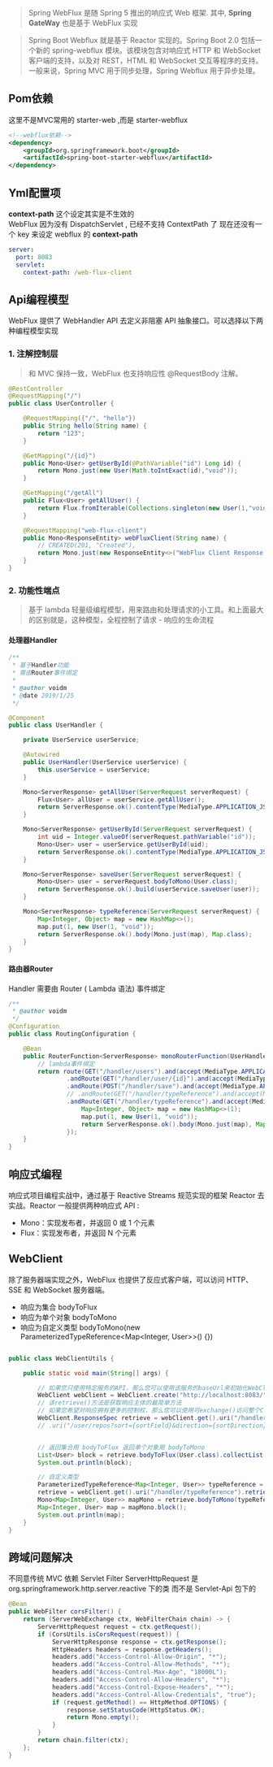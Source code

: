 > Spring WebFlux 是随 Spring 5 推出的响应式 Web 框架.
> 其中, **Spring GateWay** 也是基于 WebFlux 实现

> Spring Boot Webflux 就是基于 Reactor 实现的。Spring Boot 2.0 包括一个新的 spring-webflux 模块。该模块包含对响应式 HTTP 和 WebSocket 客户端的支持，以及对 REST，HTML 和 WebSocket 交互等程序的支持。一般来说，Spring MVC 用于同步处理，Spring Webflux 用于异步处理。

## Pom依赖

这里不是MVC常用的 starter-web ,而是 starter-webflux

```xml
<!--webflux依赖-->
<dependency>
    <groupId>org.springframework.boot</groupId>
    <artifactId>spring-boot-starter-webflux</artifactId>
</dependency>
```

## Yml配置项

 **context-path** 这个设定其实是不生效的  
 WebFlux 因为没有 DispatchServlet , 已经不支持 ContextPath 了
 现在还没有一个 key 来设定 webflux 的 **context-path**

```yml
server:
  port: 8083
  servlet:
    context-path: /web-flux-client
``` 

## Api编程模型

WebFlux 提供了 WebHandler API 去定义非阻塞 API 抽象接口。可以选择以下两种编程模型实现

### 1. 注解控制层
> 和 MVC 保持一致，WebFlux 也支持响应性 @RequestBody 注解。

```java
@RestController
@RequestMapping("/")
public class UserController {

    @RequestMapping({"/", "hello"})
    public String hello(String name) {
        return "123";
    }

    @GetMapping("/{id}")
    public Mono<User> getUserById(@PathVariable("id") Long id) {
        return Mono.just(new User(Math.toIntExact(id),"void"));
    }

    @GetMapping("/getAll")
    public Flux<User> getAllUser() {
        return Flux.fromIterable(Collections.singleton(new User(1,"voidm")));
    }

    @RequestMapping("web-flux-client")
    public Mono<ResponseEntity> webFluxClient(String name) {
        // CREATED(201, "Created"),
        return Mono.just(new ResponseEntity<>("WebFlux Client Response : Params > name = " + name, HttpStatus.CREATED));
    }
}

```


### 2. 功能性端点
> 基于 lambda 轻量级编程模型，用来路由和处理请求的小工具。和上面最大的区别就是，这种模型，全程控制了请求 - 响应的生命流程

#### 处理器Handler

```java
/**
 * 基于Handler功能
 * 需由Router事件绑定
 *
 * @author voidm
 * @date 2019/1/25
 */

@Component
public class UserHandler {

    private UserService userService;

    @Autowired
    public UserHandler(UserService userService) {
        this.userService = userService;
    }

    Mono<ServerResponse> getAllUser(ServerRequest serverRequest) {
        Flux<User> allUser = userService.getAllUser();
        return ServerResponse.ok().contentType(MediaType.APPLICATION_JSON).body(allUser, User.class);
    }

    Mono<ServerResponse> getUserById(ServerRequest serverRequest) {
        int uid = Integer.valueOf(serverRequest.pathVariable("id"));
        Mono<User> user = userService.getUserById(uid);
        return ServerResponse.ok().contentType(MediaType.APPLICATION_JSON).body(user, User.class);
    }

    Mono<ServerResponse> saveUser(ServerRequest serverRequest) {
        Mono<User> user = serverRequest.bodyToMono(User.class);
        return ServerResponse.ok().build(userService.saveUser(user));
    }

    Mono<ServerResponse> typeReference(ServerRequest serverRequest) {
        Map<Integer, Object> map = new HashMap<>();
        map.put(1, new User(1, "void"));
        return ServerResponse.ok().body(Mono.just(map), Map.class);
    }
}
```

#### 路由器Router

Handler 需要由 Router ( Lambda 语法) 事件绑定

```java
/**
 * @author voidm
 */
@Configuration
public class RoutingConfiguration {

    @Bean
    public RouterFunction<ServerResponse> monoRouterFunction(UserHandler userHandler) {
        // lambda事件绑定
        return route(GET("/handler/users").and(accept(MediaType.APPLICATION_JSON)), userHandler::getAllUser)
                .andRoute(GET("/handler/user/{id}").and(accept(MediaType.APPLICATION_JSON)), userHandler::getUserById)
                .andRoute(POST("/handler/save").and(accept(MediaType.APPLICATION_JSON)), userHandler::saveUser)
                // .andRoute(GET("/handler/typeReference").and(accept(MediaType.APPLICATION_JSON)), userHandler::typeReference)
                .andRoute(GET("/handler/typeReference").and(accept(MediaType.APPLICATION_JSON)), serverRequest -> {
                    Map<Integer, Object> map = new HashMap<>(1);
                    map.put(1, new User(1, "void"));
                    return ServerResponse.ok().body(Mono.just(map), Map.class);
                });
    }
}
```


## 响应式编程
响应式项目编程实战中，通过基于 Reactive Streams 规范实现的框架 Reactor 去实战。Reactor 一般提供两种响应式 API :  

- Mono：实现发布者，并返回 0 或 1 个元素
- Flux：实现发布者，并返回 N 个元素

## WebClient

除了服务器端实现之外，WebFlux 也提供了反应式客户端，可以访问 HTTP、SSE 和 WebSocket 服务器端。

- 响应为集合 bodyToFlux
- 响应为单个对象 bodyToMono
- 响应为自定义类型 bodyToMono(new ParameterizedTypeReference<Map<Integer, User>>() {})

```java

public class WebClientUtils {

    public static void main(String[] args) {

        // 如果您只使用特定服务的API，那么您可以使用该服务的baseUrl来初始化WebClient
        WebClient webClient = WebClient.create("http://localhost:8083/");
        // 该retrieve()方法是获取响应主体的最简单方法
        // 如果您希望对响应拥有更多的控制权，那么您可以使用可exchange()访问整个ClientResponse标题和正文的方法 -
        WebClient.ResponseSpec retrieve = webClient.get().uri("/handler/users").retrieve();
        // .uri("/user/repos?sort={sortField}&direction={sortDirection}","updated", "desc") // 参数都被花括号包围。在提出请求之前，这些参数将被WebClient自动替换 -


        // 返回集合用 bodyToFlux 返回单个对象用 bodyToMono
        List<User> block = retrieve.bodyToFlux(User.class).collectList().block();
        System.out.println(block);

        // 自定义类型
        ParameterizedTypeReference<Map<Integer, User>> typeReference = new ParameterizedTypeReference<Map<Integer, User>>() {};
        retrieve = webClient.get().uri("/handler/typeReference").retrieve();
        Mono<Map<Integer, User>> mapMono = retrieve.bodyToMono(typeReference);
        Map<Integer, User> map = mapMono.block();
        System.out.println(map);
    }
}
```

## 跨域问题解决

不同意传统 MVC 依赖 Servlet Filter
ServerHttpRequest 是 org.springframework.http.server.reactive 下的类
而不是 Servlet-Api 包下的

```java
@Bean
public WebFilter corsFilter() {
    return (ServerWebExchange ctx, WebFilterChain chain) -> {
        ServerHttpRequest request = ctx.getRequest();
        if (CorsUtils.isCorsRequest(request)) {
            ServerHttpResponse response = ctx.getResponse();
            HttpHeaders headers = response.getHeaders();
            headers.add("Access-Control-Allow-Origin", "*");
            headers.add("Access-Control-Allow-Methods", "*");
            headers.add("Access-Control-Max-Age", "18000L");
            headers.add("Access-Control-Allow-Headers", "*");
            headers.add("Access-Control-Expose-Headers", "*");
            headers.add("Access-Control-Allow-Credentials", "true");
            if (request.getMethod() == HttpMethod.OPTIONS) {
                response.setStatusCode(HttpStatus.OK);
                return Mono.empty();
            }
        }
        return chain.filter(ctx);
    };
}
```